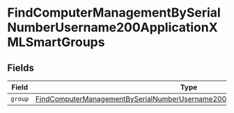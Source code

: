 # FindComputerManagementBySerialNumberUsername200ApplicationXMLSmartGroups


## Fields

| Field                                                                                                                                                                                     | Type                                                                                                                                                                                      | Required                                                                                                                                                                                  | Description                                                                                                                                                                               |
| ----------------------------------------------------------------------------------------------------------------------------------------------------------------------------------------- | ----------------------------------------------------------------------------------------------------------------------------------------------------------------------------------------- | ----------------------------------------------------------------------------------------------------------------------------------------------------------------------------------------- | ----------------------------------------------------------------------------------------------------------------------------------------------------------------------------------------- |
| `group`                                                                                                                                                                                   | [FindComputerManagementBySerialNumberUsername200ApplicationXMLSmartGroupsGroup](../../models/operations/findcomputermanagementbyserialnumberusername200applicationxmlsmartgroupsgroup.md) | :heavy_minus_sign:                                                                                                                                                                        | N/A                                                                                                                                                                                       |